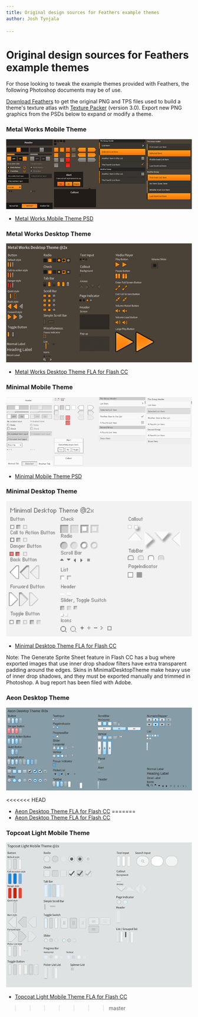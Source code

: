 ```yaml
---
title: Original design sources for Feathers example themes  
author: Josh Tynjala

---
```

# Original design sources for Feathers example themes

For those looking to tweak the example themes provided with Feathers, the following Photoshop documents may be of use.

[Download Feathers](http://feathersui.com/download/) to get the original PNG and TPS files used to build a theme's texture atlas with [Texture Packer](http://www.codeandweb.com/texturepacker) (version 3.0). Export new PNG graphics from the PSDs below to expand or modify a theme.

### Metal Works Mobile Theme

![](images/feathers-metal-works-mobile-theme.jpg)

-   [Metal Works Mobile Theme PSD](http://feathersui.com/download/themes/MetalWorksMobileTheme.psd)

### Metal Works Desktop Theme

![](images/feathers-metal-works-desktop-theme.png)

-   [Metal Works Desktop Theme FLA for Flash CC](http://feathersui.com/download/themes/metalworks_desktop.fla)

### Minimal Mobile Theme

![](images/feathers-minimal-mobile-theme.jpg)

-   [Minimal Mobile Theme PSD](http://feathersui.com/download/themes/MinimalMobileTheme.psd)

### Minimal Desktop Theme

![](images/feathers-minimal-desktop-theme.png)

-   [Minimal Desktop Theme FLA for Flash CC](http://feathersui.com/download/themes/MinimalDesktopTheme.fla)

Note: The Generate Sprite Sheet feature in Flash CC has a bug where exported images that use inner drop shadow filters have extra transparent padding around the edges. Skins in MinimalDesktopTheme make heavy use of inner drop shadows, and they must be exported manually and trimmed in Photoshop. A bug report has been filed with Adobe.

### Aeon Desktop Theme

![](images/feathers-aeon-desktop-theme.png)

<<<<<<< HEAD
-   [Aeon Desktop Theme FLA for Flash CC](http://feathersui.com/download/themes/aeon_desktop.fla)
=======
-   [Aeon Desktop Theme FLA for Flash CC](http://feathersui.com/download/themes/aeon_desktop.fla)

### Topcoat Light Mobile Theme

![](images/feathers-topcoat-light-mobile-theme.png)

-   [Topcoat Light Mobile Theme FLA for Flash CC](http://feathersui.com/download/themes/topcoat_light_mobile.fla)
>>>>>>> master
